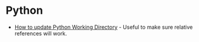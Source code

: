 # Python

* [How to update Python Working Directory](https://thispointer.com/how-to-change-current-working-directory-in-python/ "Thispointer.com") - Useful to make sure relative references will work.